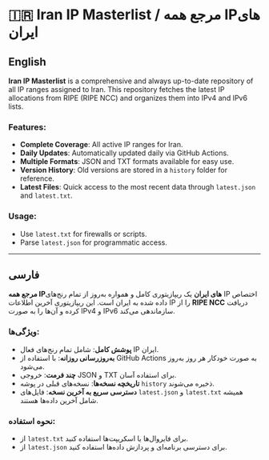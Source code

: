 # 🇮🇷 Iran IP Masterlist / مرجع همه IPهای ایران

## English

**Iran IP Masterlist** is a comprehensive and always up-to-date repository of all IP ranges assigned to Iran. This repository fetches the latest IP allocations from RIPE (RIPE NCC) and organizes them into IPv4 and IPv6 lists.  

### Features:
- **Complete Coverage**: All active IP ranges for Iran.
- **Daily Updates**: Automatically updated daily via GitHub Actions.
- **Multiple Formats**: JSON and TXT formats available for easy use.
- **Version History**: Old versions are stored in a `history` folder for reference.
- **Latest Files**: Quick access to the most recent data through `latest.json` and `latest.txt`.

### Usage:
- Use `latest.txt` for firewalls or scripts.
- Parse `latest.json` for programmatic access.

---

## فارسی

**مرجع همه IPهای ایران** یک ریپازیتوری کامل و همواره به‌روز از تمام رنج‌های IP اختصاص داده شده به ایران است. این ریپازیتوری آخرین اطلاعات IP را از **RIPE NCC** دریافت کرده و آن‌ها را به صورت IPv4 و IPv6 سازماندهی می‌کند.  

### ویژگی‌ها:
- **پوشش کامل**: شامل تمام رنج‌های فعال IP ایران.
- **به‌روزرسانی روزانه**: با استفاده از GitHub Actions به صورت خودکار هر روز به‌روز می‌شود.
- **چند فرمت**: خروجی JSON و TXT برای استفاده آسان.
- **تاریخچه نسخه‌ها**: نسخه‌های قبلی در پوشه `history` ذخیره می‌شوند.
- **دسترسی سریع به آخرین نسخه**: فایل‌های `latest.json` و `latest.txt` همیشه شامل آخرین داده‌ها هستند.

### نحوه استفاده:
- از `latest.txt` برای فایروال‌ها یا اسکریپت‌ها استفاده کنید.
- از `latest.json` برای دسترسی برنامه‌ای و پردازش داده‌ها استفاده کنید.
